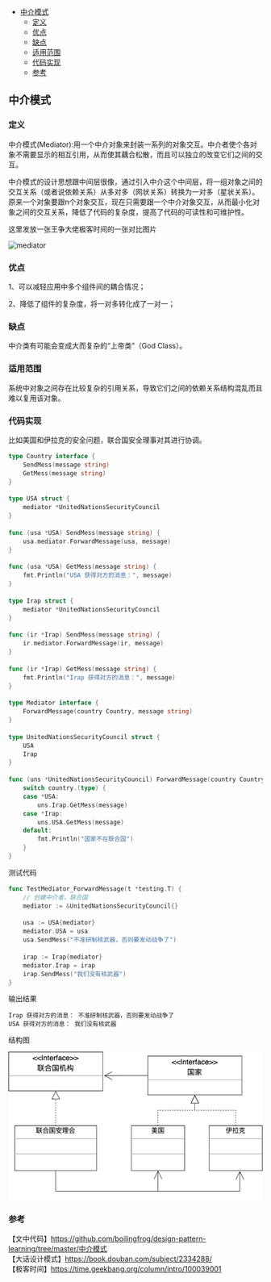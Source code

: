 <!-- START doctoc generated TOC please keep comment here to allow auto update -->
<!-- DON'T EDIT THIS SECTION, INSTEAD RE-RUN doctoc TO UPDATE -->

- [中介模式](#%E4%B8%AD%E4%BB%8B%E6%A8%A1%E5%BC%8F)
  - [定义](#%E5%AE%9A%E4%B9%89)
  - [优点](#%E4%BC%98%E7%82%B9)
  - [缺点](#%E7%BC%BA%E7%82%B9)
  - [适用范围](#%E9%80%82%E7%94%A8%E8%8C%83%E5%9B%B4)
  - [代码实现](#%E4%BB%A3%E7%A0%81%E5%AE%9E%E7%8E%B0)
  - [参考](#%E5%8F%82%E8%80%83)

<!-- END doctoc generated TOC please keep comment here to allow auto update -->

## 中介模式

### 定义

中介模式(Mediator):用一个中介对象来封装一系列的对象交互。中介者使个各对象不需要显示的相互引用，从而使其藕合松散，而且可以独立的改变它们之间的交互。   

中介模式的设计思想跟中间层很像，通过引入中介这个中间层，将一组对象之间的交互关系（或者说依赖关系）从多对多（网状关系）转换为一对多（星状关系）。原来一个对象要跟n个对象交互，现在只需要跟一个中介对象交互，从而最小化对象之间的交互关系，降低了代码的复杂度，提高了代码的可读性和可维护性。   

这里发放一张王争大佬极客时间的一张对比图片  

<img src="mediator.go" alt="mediator" />
 
### 优点

1、可以减轻应用中多个组件间的耦合情况；   

2、降低了组件的复杂度，将一对多转化成了一对一；   

### 缺点

中介类有可能会变成大而复杂的“上帝类”（God Class）。  

### 适用范围

系统中对象之间存在比较复杂的引用关系，导致它们之间的依赖关系结构混乱而且难以复用该对象。  

### 代码实现

比如美国和伊拉克的安全问题，联合国安全理事对其进行协调。     

```go
type Country interface {
	SendMess(message string)
	GetMess(message string)
}

type USA struct {
	mediator *UnitedNationsSecurityCouncil
}

func (usa *USA) SendMess(message string) {
	usa.mediator.ForwardMessage(usa, message)
}

func (usa *USA) GetMess(message string) {
	fmt.Println("USA 获得对方的消息：", message)
}

type Irap struct {
	mediator *UnitedNationsSecurityCouncil
}

func (ir *Irap) SendMess(message string) {
	ir.mediator.ForwardMessage(ir, message)
}

func (ir *Irap) GetMess(message string) {
	fmt.Println("Irap 获得对方的消息：", message)
}

type Mediator interface {
	ForwardMessage(country Country, message string)
}

type UnitedNationsSecurityCouncil struct {
	USA
	Irap
}

func (uns *UnitedNationsSecurityCouncil) ForwardMessage(country Country, message string) {
	switch country.(type) {
	case *USA:
		uns.Irap.GetMess(message)
	case *Irap:
		uns.USA.GetMess(message)
	default:
		fmt.Println("国家不在联合国")
	}
}
```

测试代码  

```go
func TestMediator_ForwardMessage(t *testing.T) {
	// 创建中介者，联合国
	mediator := &UnitedNationsSecurityCouncil{}

	usa := USA{mediator}
	mediator.USA = usa
	usa.SendMess("不准研制核武器，否则要发动战争了")

	irap := Irap{mediator}
	mediator.Irap = irap
	irap.SendMess("我们没有核武器")
}
```

输出结果  

```
Irap 获得对方的消息： 不准研制核武器，否则要发动战争了
USA 获得对方的消息： 我们没有核武器
```

结构图  

<img src="/img/pattern-mediator.png" alt="mediator" />

### 参考

【文中代码】https://github.com/boilingfrog/design-pattern-learning/tree/master/中介模式    
【大话设计模式】https://book.douban.com/subject/2334288/  
【极客时间】https://time.geekbang.org/column/intro/100039001   